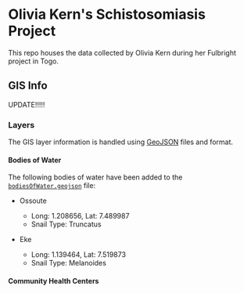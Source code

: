 # Olivia Kern's Schistosomiasis Project

This repo houses the data collected by Olivia Kern during her Fulbright project in Togo.

## GIS Info

UPDATE!!!!!

### Layers

The GIS layer information is handled using [GeoJSON](http://geojson.org/) files and format.

#### Bodies of Water

The following bodies of water have been added to the [`bodiesOfWater.geojson`](https://github.com/tonioteran/schistosomiasis-togo-fulbright/blob/master/gis/layers/bodiesOfWater.geojson) file:

- Ossoute
  - Long: 1.208656, Lat: 7.489987
  - Snail Type: Truncatus

- Eke
  - Long: 1.139464, Lat: 7.519873
  - Snail Type: Melanoides


#### Community Health Centers
